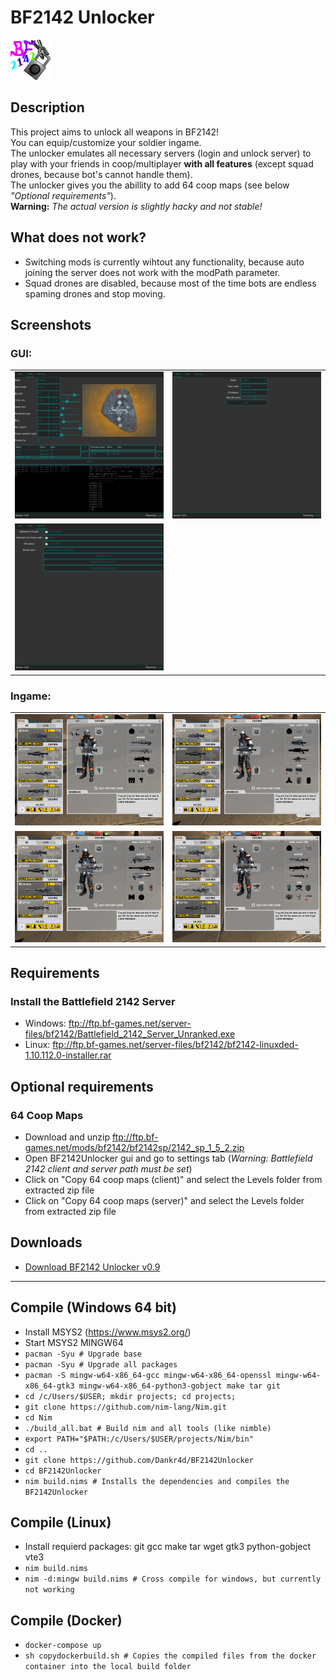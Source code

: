 # BF2142 Unlocker
![Logo](bf2142unlocker.png)

## Description
This project aims to unlock all weapons in BF2142! <br />
You can equip/customize your soldier ingame. <br />
The unlocker emulates all necessary servers (login and unlock server) to play with your friends in coop/multiplayer **with all features** (except squad drones, because bot's cannot handle them). <br />
The unlocker gives you the abillity to add 64 coop maps (see below *"Optional requirements"*). <br />
**Warning:** *The actual version is slightly hacky and not stable!*

## What does not work?
- Switching mods is currently wihtout any functionality, because auto joining the server does not work with the modPath parameter.
- Squad drones are disabled, because most of the time bots are endless spaming drones and stop moving.

## Screenshots
### GUI:
|   |   |
| - | - |
| ![Host menu](screenshots/gui_host.png) | ![Join menu](screenshots/gui_join.png) |
| ![Settings menu](screenshots/gui_settings.png) |
### Ingame:
|   |   |
| - | - |
| ![Ingame Recon](screenshots/ingame_recon.png) | ![Ingame Assault](screenshots/ingame_assault.png) |
| ![Ingame Engineer](screenshots/ingame_engineer.png) | ![Ingame Support](screenshots/ingame_support.png) |

## Requirements
### Install the Battlefield 2142 Server
- Windows: ftp://ftp.bf-games.net/server-files/bf2142/Battlefield_2142_Server_Unranked.exe
- Linux: ftp://ftp.bf-games.net/server-files/bf2142/bf2142-linuxded-1.10.112.0-installer.rar

## Optional requirements
### 64 Coop Maps
- Download and unzip ftp://ftp.bf-games.net/mods/bf2142/bf2142sp/2142_sp_1_5_2.zip
- Open BF2142Unlocker gui and go to settings tab (*Warning: Battlefield 2142 client and server path must be set*)
- Click on "Copy 64 coop maps (client)" and select the Levels folder from extracted zip file
- Click on "Copy 64 coop maps (server)" and select the Levels folder from extracted zip file

## Downloads
- [Download BF2142 Unlocker v0.9](https://github.com/Dankr4d/BF2142Unlocker/archive/BF2142Unlocker_v0.9.zip)

---

## Compile (Windows 64 bit)
- Install MSYS2 (https://www.msys2.org/)
- Start MSYS2 MINGW64
- `pacman -Syu # Upgrade base`
- `pacman -Syu # Upgrade all packages`
- `pacman -S mingw-w64-x86_64-gcc mingw-w64-x86_64-openssl mingw-w64-x86_64-gtk3 mingw-w64-x86_64-python3-gobject make tar git`
- `cd /c/Users/$USER; mkdir projects; cd projects;`
- `git clone https://github.com/nim-lang/Nim.git`
- `cd Nim`
- `./build_all.bat # Build nim and all tools (like nimble)`
- `export PATH="$PATH:/c/Users/$USER/projects/Nim/bin"`
- `cd ..`
- `git clone https://github.com/Dankr4d/BF2142Unlocker`
- `cd BF2142Unlocker`
- `nim build.nims # Installs the dependencies and compiles the BF2142Unlocker`

## Compile (Linux)
- Install requierd packages: git gcc make tar wget gtk3 python-gobject vte3
- `nim build.nims`
- `nim -d:mingw build.nims # Cross compile for windows, but currently not working`

## Compile (Docker)
- `docker-compose up`
- `sh copydockerbuild.sh # Copies the compiled files from the docker container into the local build folder`
